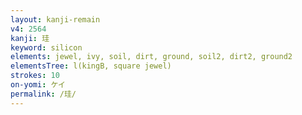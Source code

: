 ```yaml
---
layout: kanji-remain
v4: 2564
kanji: 珪
keyword: silicon
elements: jewel, ivy, soil, dirt, ground, soil2, dirt2, ground2
elementsTree: l(kingB, square jewel)
strokes: 10
on-yomi: ケイ
permalink: /珪/
---
```







